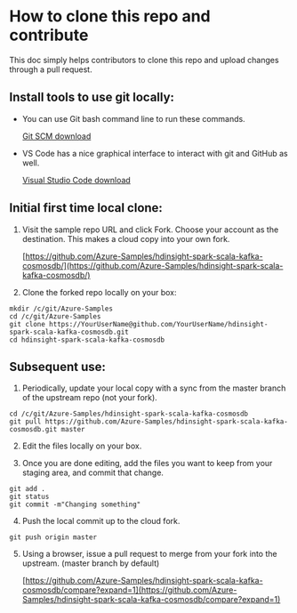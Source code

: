 # How to clone this repo and contribute

This doc simply helps contributors to clone this repo and upload changes through a pull request.

## Install tools to use git locally:

- You can use Git bash command line to run these commands. 

   [Git SCM download](https://git-scm.com/downloads)

- VS Code has a nice graphical interface to interact with git and GitHub as well. 

   [Visual Studio Code download](https://code.visualstudio.com/download)

## Initial first time local clone:
1. Visit the sample repo URL and click Fork. Choose your account as the destination. This makes a cloud copy into your own fork.

   [https://github.com/Azure-Samples/hdinsight-spark-scala-kafka-cosmosdb/](https://github.com/Azure-Samples/hdinsight-spark-scala-kafka-cosmosdb/)

2. Clone the forked repo locally on your box:
```git bash
mkdir /c/git/Azure-Samples
cd /c/git/Azure-Samples
git clone https://YourUserName@github.com/YourUserName/hdinsight-spark-scala-kafka-cosmosdb.git
cd hdinsight-spark-scala-kafka-cosmosdb
```

## Subsequent use:
1. Periodically, update your local copy with a sync from the master branch of the upstream repo (not your fork).

```git bash
cd /c/git/Azure-Samples/hdinsight-spark-scala-kafka-cosmosdb
git pull https://github.com/Azure-Samples/hdinsight-spark-scala-kafka-cosmosdb.git master
```

2. Edit the files locally on your box. 

3. Once you are done editing, add the files you want to keep from your staging area, and commit that change.

```git bash
git add . 
git status 
git commit -m"Changing something"
```

4. Push the local commit up to the cloud fork.

```git bash
git push origin master
```

5. Using a browser, issue a pull request to merge from your fork into the upstream. (master branch by default)

   [https://github.com/Azure-Samples/hdinsight-spark-scala-kafka-cosmosdb/compare?expand=1](https://github.com/Azure-Samples/hdinsight-spark-scala-kafka-cosmosdb/compare?expand=1)
